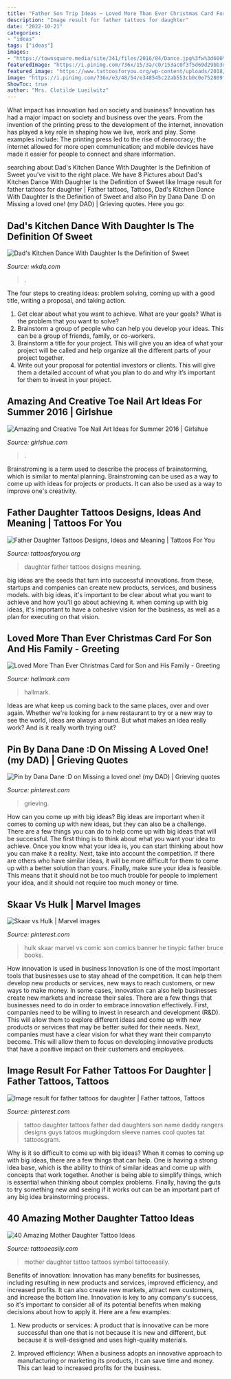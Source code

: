 ```yaml
---
title: "Father Son Trip Ideas ~ Loved More Than Ever Christmas Card For Son And His Family"
description: "Image result for father tattoos for daughter"
date: "2022-10-21"
categories:
- "ideas"
tags: ["ideas"]
images:
- "https://townsquare.media/site/341/files/2016/04/Dance.jpg%3fw%3d600%26h%3d0%26zc%3d1%26s%3d0%26a%3dt%26q%3d89"
featuredImage: "https://i.pinimg.com/736x/15/3a/c0/153ac0f3f5d69d29bb3d84cec6851543.jpg"
featured_image: "https://www.tattoosforyou.org/wp-content/uploads/2018/01/Father-and-Daughter-Tattoos.jpg"
image: "https://i.pinimg.com/736x/e3/48/54/e348545c22ab553cb0c0e752809ffc06.jpg"
ShowToc: true
author: "Mrs. Clotilde Lueilwitz"
---
```



What impact has innovation had on society and business?
Innovation has had a major impact on society and business over the years. From the invention of the printing press to the development of the internet, innovation has played a key role in shaping how we live, work and play. Some examples include: The printing press led to the rise of democracy; the internet allowed for more open communication; and mobile devices have made it easier for people to connect and share information.

	

		
searching about Dad&#039;s Kitchen Dance With Daughter Is the Definition of Sweet you've visit to the right place. We have 8 Pictures about Dad&#039;s Kitchen Dance With Daughter Is the Definition of Sweet like Image result for father tattoos for daughter | Father tattoos, Tattoos, Dad&#039;s Kitchen Dance With Daughter Is the Definition of Sweet and also Pin by Dana Dane :D on Missing a loved one! (my DAD) | Grieving quotes. Here you go:
		
    
## Dad&#039;s Kitchen Dance With Daughter Is The Definition Of Sweet

<img loading=lazy src="https://townsquare.media/site/341/files/2016/04/Dance.jpg%3fw%3d600%26h%3d0%26zc%3d1%26s%3d0%26a%3dt%26q%3d89" onerror="this.onerror=null;this.src='https://tse2.mm.bing.net/th?id=OIP.3LXkvQI6i8i4jGe9QmQc-AHaE8&amp;pid=15.1';" alt="Dad&#039;s Kitchen Dance With Daughter Is the Definition of Sweet">

_Source: wkdq.com_

>. 

	

The four steps to creating ideas: problem solving, coming up with a good title, writing a proposal, and taking action.
1. Get clear about what you want to achieve. What are your goals? What is the problem that you want to solve? 
2. Brainstorm a group of people who can help you develop your ideas. This can be a group of friends, family, or co-workers. 
3. Brainstorm a title for your project. This will give you an idea of what your project will be called and help organize all the different parts of your project together. 
4. Write out your proposal for potential investors or clients. This will give them a detailed account of what you plan to do and why it’s important for them to invest in your project.

    
## Amazing And Creative Toe Nail Art Ideas For Summer 2016 | Girlshue

<img loading=lazy src="https://www.girlshue.com/wp-content/uploads/2016/07/Amazing-and-Creative-Toe-Nail-Art-Ideas-for-Summer-2016-10.jpg" onerror="this.onerror=null;this.src='https://tse1.mm.bing.net/th?id=OIP.tWYlHtFAVDYCB8PjSZlRyAHaNK&amp;pid=15.1';" alt="Amazing and Creative Toe Nail Art Ideas for Summer 2016 | Girlshue">

_Source: girlshue.com_

>. 

	

Brainstroming is a term used to describe the process of brainstorming, which is similar to mental planning. Brainstroming can be used as a way to come up with ideas for projects or products. It can also be used as a way to improve one's creativity.

    
## Father Daughter Tattoos Designs, Ideas And Meaning | Tattoos For You

<img loading=lazy src="https://www.tattoosforyou.org/wp-content/uploads/2018/01/Father-and-Daughter-Tattoos.jpg" onerror="this.onerror=null;this.src='https://tse2.mm.bing.net/th?id=OIP.DZdoSxCTBEt8XK4rZoT94wHaJ3&amp;pid=15.1';" alt="Father Daughter Tattoos Designs, Ideas and Meaning | Tattoos For You">

_Source: tattoosforyou.org_

>daughter father tattoos designs meaning. 

	

big ideas are the seeds that turn into successful innovations. from these, startups and companies can create new products, services, and business models. with big ideas, it's important to be clear about what you want to achieve and how you'll go about achieving it. when coming up with big ideas, it's important to have a cohesive vision for the business, as well as a plan for executing on that vision.

    
## Loved More Than Ever Christmas Card For Son And His Family - Greeting

<img loading=lazy src="https://www.hallmark.com/dw/image/v2/AALB_PRD/on/demandware.static/-/Sites-hallmark-master/default/dwf5dad000/images/finished-goods/Snowflakes-Son-and-Family-Christmas-Card_699XZH2391_01.jpg?sw=1920" onerror="this.onerror=null;this.src='https://tse4.mm.bing.net/th?id=OIP.Xtz3lmW3mx87VRGJuZ82QQHaHa&amp;pid=15.1';" alt="Loved More Than Ever Christmas Card for Son and His Family - Greeting">

_Source: hallmark.com_

>hallmark. 

	

Ideas are what keep us coming back to the same places, over and over again. Whether we're looking for a new restaurant to try or a new way to see the world, ideas are always around. But what makes an idea really work? And is it really worth trying out?

    
## Pin By Dana Dane :D On Missing A Loved One! (my DAD) | Grieving Quotes

<img loading=lazy src="https://i.pinimg.com/736x/e3/48/54/e348545c22ab553cb0c0e752809ffc06.jpg" onerror="this.onerror=null;this.src='https://tse4.mm.bing.net/th?id=OIP.6UOnS-Go_oPaqDk_udEvkQHaIN&amp;pid=15.1';" alt="Pin by Dana Dane :D on Missing a loved one! (my DAD) | Grieving quotes">

_Source: pinterest.com_

>grieving. 

	

How can you come up with big ideas?
Big ideas are important when it comes to coming up with new ideas, but they can also be a challenge. There are a few things you can do to help come up with big ideas that will be successful. The first thing is to think about what you want your idea to achieve. Once you know what your idea is, you can start thinking about how you can make it a reality. Next, take into account the competition. If there are others who have similar ideas, it will be more difficult for them to come up with a better solution than yours. Finally, make sure your idea is feasible. This means that it should not be too much trouble for people to implement your idea, and it should not require too much money or time.

    
## Skaar Vs Hulk | Marvel Images

<img loading=lazy src="https://i.pinimg.com/736x/89/a3/b6/89a3b6018cb009fe4234a4f99fea40f5--hulk--incredible-hulk.jpg" onerror="this.onerror=null;this.src='https://tse3.mm.bing.net/th?id=OIP.Yb3ZfdH44V4CsCVUckGMUQDJE2&amp;pid=15.1';" alt="Skaar vs Hulk | Marvel images">

_Source: pinterest.com_

>hulk skaar marvel vs comic son comics banner he tinypic father bruce books. 

	

How innovation is used in business
Innovation is one of the most important tools that businesses use to stay ahead of the competition. It can help them develop new products or services, new ways to reach customers, or new ways to make money. In some cases, innovation can also help businesses create new markets and increase their sales.
There are a few things that businesses need to do in order to embrace innovation effectively. First, companies need to be willing to invest in research and development (R&D). This will allow them to explore different ideas and come up with new products or services that may be better suited for their needs. Next, companies must have a clear vision for what they want their companyto become. This will allow them to focus on developing innovative products that have a positive impact on their customers and employees.

    
## Image Result For Father Tattoos For Daughter | Father Tattoos, Tattoos

<img loading=lazy src="https://i.pinimg.com/736x/15/3a/c0/153ac0f3f5d69d29bb3d84cec6851543.jpg" onerror="this.onerror=null;this.src='https://tse4.mm.bing.net/th?id=OIP.vCpGehQy8lu8ylyimhAIigHaJ8&amp;pid=15.1';" alt="Image result for father tattoos for daughter | Father tattoos, Tattoos">

_Source: pinterest.com_

>tattoo daughter tattoos father dad daughters son name daddy rangers designs guys tatoos mugkingdom sleeve names cool quotes tat tattoosgram. 

	

Why is it so difficult to come up with big ideas?
When it comes to coming up with big ideas, there are a few things that can help. One is having a strong idea base, which is the ability to think of similar ideas and come up with concepts that work together. Another is being able to simplify things, which is essential when thinking about complex problems. Finally, having the guts to try something new and seeing if it works out can be an important part of any big idea brainstorming process.

    
## 40 Amazing Mother Daughter Tattoo Ideas

<img loading=lazy src="https://www.tattooeasily.com/wp-content/uploads/2015/12/2-mother-daughter-tattoos07161540.jpg" onerror="this.onerror=null;this.src='https://tse3.mm.bing.net/th?id=OIP.nuWy7isbbL6SYAvXRlwlzAHaJ4&amp;pid=15.1';" alt="40 Amazing Mother Daughter Tattoo Ideas">

_Source: tattooeasily.com_

>mother daughter tattoo tattoos symbol tattooeasily. 

	

Benefits of innovation:
Innovation has many benefits for businesses, including resulting in new products and services, improved efficiency, and increased profits. It can also create new markets, attract new customers, and increase the bottom line. Innovation is key to any company's success, so it's important to consider all of its potential benefits when making decisions about how to apply it. Here are a few examples:
1. New products or services: A product that is innovative can be more successful than one that is not because it is new and different, but because it is well-designed and uses high-quality materials.

2. Improved efficiency: When a business adopts an innovative approach to manufacturing or marketing its products, it can save time and money. This can lead to increased profits for the business.


